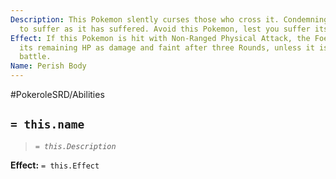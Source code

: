 ```yaml
---
Description: This Pokemon slently curses those who cross it. Condemning their souls
  to suffer as it has suffered. Avoid this Pokemon, lest you suffer its grudge.
Effect: If this Pokemon is hit with Non-Ranged Physical Attack, the Foe will receive
  its remaining HP as damage and faint after three Rounds, unless it is removed from
  battle.
Name: Perish Body
---
```


#PokeroleSRD/Abilities

## `= this.name`

> *`= this.Description`*

**Effect:** `= this.Effect`